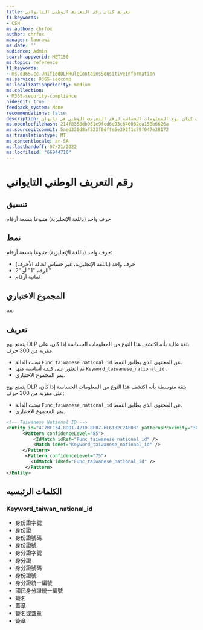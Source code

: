 ```yaml
---
title: تعريف كيان رقم التعريف الوطني التايواني
f1.keywords:
- CSH
ms.author: chrfox
author: chrfox
manager: laurawi
ms.date: ''
audience: Admin
search.appverid: MET150
ms.topic: reference
f1_keywords:
- ms.o365.cc.UnifiedDLPRuleContainsSensitiveInformation
ms.service: O365-seccomp
ms.localizationpriority: medium
ms.collection:
- M365-security-compliance
hideEdit: true
feedback_system: None
recommendations: false
description: تعريف كيان نوع المعلومات الحساسة لرقم التعريف الوطني في تايوان.
ms.openlocfilehash: 214f8358db951e9fcd6e93c640082ea158b6626a
ms.sourcegitcommit: 5aed330d8af523f0dffe5e392f1c79f047e38172
ms.translationtype: MT
ms.contentlocale: ar-SA
ms.lasthandoff: 07/21/2022
ms.locfileid: "66944710"
---
```

# <a name="taiwan-national-identification-number"></a>رقم التعريف الوطني التايواني

## <a name="format"></a>تنسيق

حرف واحد (باللغة الإنجليزية) متبوعا بتسعة أرقام

## <a name="pattern"></a>نمط

حرف واحد (باللغة الإنجليزية) متبوعا بتسعة أرقام:

- حرف واحد (باللغة الإنجليزية، غير حساس لحالة الأحرف)
- الرقم "1" أو "2"
- ثمانية أرقام

## <a name="checksum"></a>المجموع الاختباري

نعم

## <a name="definition"></a>تعريف

يتمتع نهج DLP بثقة عالية بأنه اكتشف هذا النوع من المعلومات الحساسة إذا كان، على مقربة من 300 حرف:

- تبحث الدالة `Func_taiwanese_national_id` عن المحتوى الذي يطابق النمط.
- تم العثور على كلمة أساسية منها `Keyword_taiwanese_national_id` .
- يمر المجموع الاختباري.

يتمتع نهج DLP بثقة متوسطة بأنه اكتشف هذا النوع من المعلومات الحساسة إذا كان، على مقربة من 300 حرف:

- تبحث الدالة `Func_taiwanese_national_id` عن المحتوى الذي يطابق النمط.
- يمر المجموع الاختباري.

```xml
<!-- Taiwanese National ID -->
<Entity id="4C7BFC34-8DD1-421D-8FB7-6C6182C2AF03" patternsProximity="300" recommendedConfidence="85">
      <Pattern confidenceLevel="85">
          <IdMatch idRef="Func_taiwanese_national_id" />
          <Match idRef="Keyword_taiwanese_national_id" />
      </Pattern>
       <Pattern confidenceLevel="75">
         <IdMatch idRef="Func_taiwanese_national_id" />
       </Pattern>
</Entity>
```

## <a name="keywords"></a>الكلمات الرئيسيه

### <a name="keyword_taiwan_national_id"></a>Keyword_taiwan_national_id

- 身份證字號
- 身份證
- 身份證號碼
- 身份證號
- 身分證字號
- 身分證
- 身分證號碼
- 身份證號
- 身分證統一編號
- 國民身分證統一編號
- 簽名
- 蓋章
- 簽名或蓋章
- 簽章